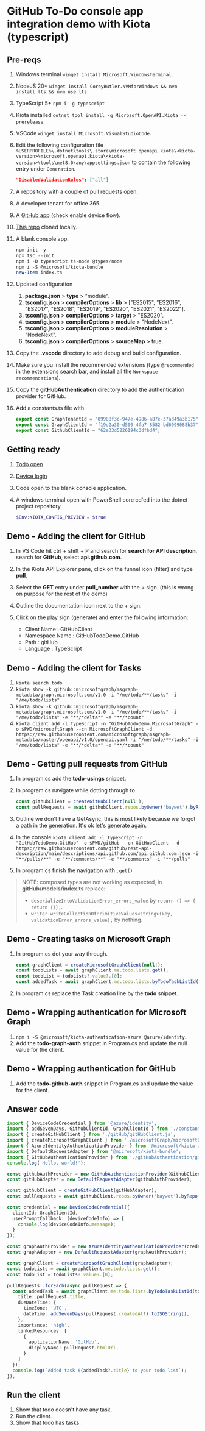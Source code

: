 # GitHub To-Do console app integration demo with Kiota (typescript)

## Pre-reqs

1. Windows terminal `winget install Microsoft.WindowsTerminal`.
1. NodeJS 20+ `winget install CoreyButler.NVMforWindows && nvm install lts && nvm use lts`
1. TypeScript 5+ `npm i -g typescript`
1. Kiota installed `dotnet tool install -g Microsoft.OpenAPI.Kiota --prerelease`.
1. VSCode `winget install Microsoft.VisualStudioCode`.
1. Edit the following configuration file `%USERPROFILE%\.dotnet\tools\.store\microsoft.openapi.kiota\<kiota-version>\microsoft.openapi.kiota\<kiota-version>\tools\net8.0\any\appsettings.json` to contain the following entry under `Generation`.

   ```json
   "DisabledValidationRules": ["all"]
   ```

1. A repository with a couple of pull requests open.
1. A developer tenant for office 365.
1. A [GitHub app](https://github.com/settings/applications/new) (check enable device flow).
1. [This repo](https://github.com/baywet/GitHubTodoDemo) cloned locally.
1. A blank console app.

    ```PowerShell
    npm init -y
    npx tsc --init
    npm i -D typescript ts-node @types/node
    npm i -S @microsoft/kiota-bundle
    new-Item index.ts
    ```

1. Updated configuration

    1. **package.json** > **type** > "module".
    1. **tsconfig.json** > **compilerOptions** > **lib** > ["ES2015", "ES2016", "ES2017", "ES2018", "ES2019", "ES2020", "ES2021", "ES2022"].
    1. **tsconfig.json** > **compilerOptions** > **target** > "ES2020".
    1. **tsconfig.json** > **compilerOptions** > **module** > "NodeNext".
    1. **tsconfig.json** > **compilerOptions** > **moduleResolution** > "NodeNext".
    1. **tsconfig.json** > **compilerOptions** > **sourceMap** > true.
1. Copy the **.vscode** directory to add debug and build configuration.
1. Make sure you install the recommended extensions (type `@recommended` in the extensions search bar, and install all the `Workspace recommendations`).
1. Copy the **gitHubAuthentication** directory to add the authentication provider for GitHub.
1. Add a constants.ts file with.

   ```TypeScript
   export const GraphTenantId = "09988f3c-947e-4986-a87e-37ad49a3b175";
   export const GraphClientId = "f19e2a30-d500-4fa7-8582-bd6099088b37";
   export const GithubClientId = "62e33d5226194c3dfbd4";
   ```

## Getting ready

1. [Todo open](https://to-do.office.com/tasks/inbox)
1. [Device login](https://www.microsoft.com/devicelogin)
1. Code open to the blank console application.
1. A windows terminal open with PowerShell core cd'ed into the dotnet project repository.

   ```PowerShell
   $Env:KIOTA_CONFIG_PREVIEW = $true
   ```

## Demo - Adding the client for GitHub

1. In VS Code hit ctrl + shift + P and search for **search for API description**, search for **GitHub**, select **api.github.com**.
1. In the Kiota API Explorer pane, click on the funnel icon (filter) and type **pull**.
1. Select the **GET** entry under **pull_number** with the + sign. (this is wrong on purpose for the rest of the demo)
1. Outline the documentation icon next to the + sign.
1. Click on the play sign (generate) and enter the following information:

   - Client Name : GitHubClient
   - Namespace Name : GitHubTodoDemo.GitHub
   - Path : gitHub
   - Language : TypeScript

## Demo - Adding the client for Tasks

1. `kiota search todo`
1. `kiota show -k github::microsoftgraph/msgraph-metadata/graph.microsoft.com/v1.0 -i "/me/todo/**/tasks" -i "/me/todo/lists"`
1. `kiota show -k github::microsoftgraph/msgraph-metadata/graph.microsoft.com/v1.0 -i "/me/todo/**/tasks" -i "/me/todo/lists" -e "**/*delta*" -e "**/*count"`
1. `kiota client add -l TypeScript -n "GitHubTodoDemo.MicrosoftGraph" -o $PWD/microsoftGraph --cn MicrosoftGraphClient -d https://raw.githubusercontent.com/microsoftgraph/msgraph-metadata/master/openapi/v1.0/openapi.yaml -i "/me/todo/**/tasks" -i "/me/todo/lists" -e "**/*delta*" -e "**/*count"`

## Demo - Getting pull requests from GitHub

1. In program.cs add the **todo-usings** snippet.
1. In program.cs navigate while dotting through to

   ```TypeScript
   const githubClient = createGitHubClient(null!);
   const pullRequests = await githubClient.repos.byOwner('baywet').byRepo('demo').pulls.
   ```

1. Outline we don't have a GetAsync, this is most likely because we forgot a path in the generation. It's ok let's generate again.
1. In the console `kiota client add -l TypeScript -n "GitHubTodoDemo.GitHub" -o $PWD/gitHub --cn GitHubClient  -d https://raw.githubusercontent.com/github/rest-api-description/main/descriptions/api.github.com/api.github.com.json -i "**/pulls/**" -e "**/comments/**" -e "**/comments" -i "**/pulls"`
1. In program.cs finish the navigation with `.get()`

> NOTE: composed types are not working as expected, in **gitHub/models/index.ts** replace:
>
> - `deserializeIntoValidationError_errors_value` by `return () => { return {}};`.
> - `writer.writeCollectionOfPrimitiveValues<string>(key, validationError_errors_value);` by nothing.

## Demo - Creating tasks on Microsoft Graph

1. In program.cs dot your way through.

   ```TypeScript
   const graphClient = createMicrosoftGraphClient(null!);
   const todoLists = await graphClient.me.todo.lists.get();
   const todoList = todoLists?.value?.[0];
   const addedTask = await graphClient.me.todo.lists.byTodoTaskListId(todoList?.id!).tasks.post({ title: 'Task 1' });
   ```

1. In program.cs replace the Task creation line by the **todo** snippet.

## Demo - Wrapping authentication for Microsoft Graph

1. `npm i -S @microsoft/kiota-authentication-azure @azure/identity`.
1. Add the **todo-graph-auth** snippet in Program.cs and update the null value for the client.

## Demo - Wrapping authentication for GitHub

1. Add the **todo-github-auth** snippet in Program.cs and update the value for the client.

## Answer code

```TypeScript
import { DeviceCodeCredential } from '@azure/identity';
import { addSevenDays, GithubClientId, GraphClientId } from './constants.js';
import { createGitHubClient } from './gitHub/gitHubClient.js';
import { createMicrosoftGraphClient } from './microsoftGraph/microsoftGraphClient.js';
import { AzureIdentityAuthenticationProvider } from '@microsoft/kiota-authentication-azure';
import { DefaultRequestAdapter } from '@microsoft/kiota-bundle';
import { GitHubAuthenticationProvider } from './gitHubAuthentication/gitHubAuthenticationProvider.js';
console.log('Hello, world!');

const githubAuthProvider = new GitHubAuthenticationProvider(GithubClientId, 'repo');
const gitHubAdapter = new DefaultRequestAdapter(githubAuthProvider);

const githubClient = createGitHubClient(gitHubAdapter);
const pullRequests = await githubClient.repos.byOwner('baywet').byRepo('demo').pulls.get();

const credential = new DeviceCodeCredential({
  clientId: GraphClientId,
  userPromptCallback: (deviceCodeInfo) => {
    console.log(deviceCodeInfo.message);
  }
});

const graphAuthProvider = new AzureIdentityAuthenticationProvider(credential);
const graphAdapter = new DefaultRequestAdapter(graphAuthProvider);

const graphClient = createMicrosoftGraphClient(graphAdapter);
const todoLists = await graphClient.me.todo.lists.get();
const todoList = todoLists?.value?.[0];

pullRequests!.forEach(async pullRequest => {
  const addedTask = await graphClient.me.todo.lists.byTodoTaskListId(todoList?.id!).tasks.post({ 
    title: pullRequest.title,
    dueDateTime: {
      timeZone: 'UTC',
      dateTime: addSevenDays(pullRequest.createdAt!).toISOString(),
    },
    importance: 'high',
    linkedResources: [
      {
        applicationName: 'GitHub',
        displayName: pullRequest.htmlUrl,
      }
    ]
  });
  console.log(`Added task ${addedTask?.title} to your todo list`);
});
```

## Run the client

1. Show that todo doesn't have any task.
1. Run the client.
1. Show that todo has tasks.
